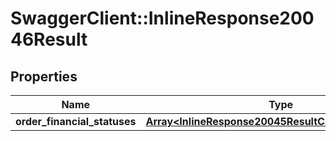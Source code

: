 # SwaggerClient::InlineResponse20046Result

## Properties
Name | Type | Description | Notes
------------ | ------------- | ------------- | -------------
**order_financial_statuses** | [**Array&lt;InlineResponse20045ResultCartOrderStatuses&gt;**](InlineResponse20045ResultCartOrderStatuses.md) |  | [optional] 


